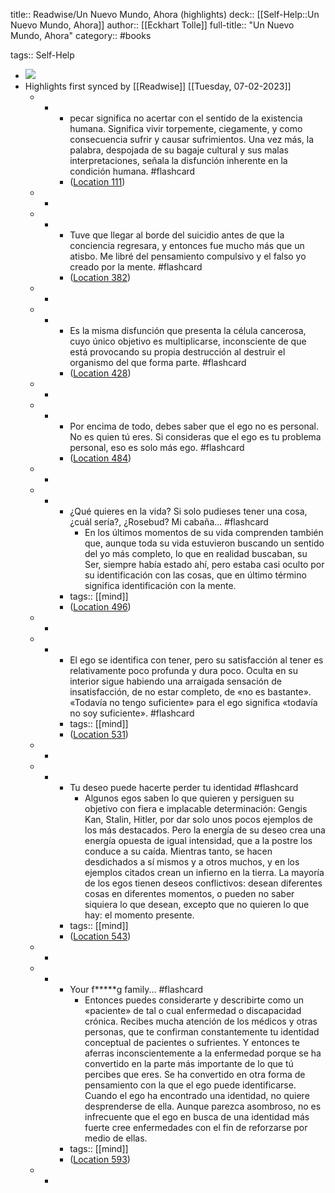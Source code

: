 title:: Readwise/Un Nuevo Mundo, Ahora (highlights)
deck:: [[Self-Help::Un Nuevo Mundo, Ahora]]
author:: [[Eckhart Tolle]]
full-title:: "Un Nuevo Mundo, Ahora"
category:: #books

tags:: Self-Help

- ![](https://images-na.ssl-images-amazon.com/images/I/51scQUjqgjL._SL200_.jpg)
- Highlights first synced by [[Readwise]] [[Tuesday, 07-02-2023]]
	- -
		- pecar significa no acertar con el sentido de la existencia humana. Significa vivir torpemente, ciegamente, y como consecuencia sufrir y causar sufrimientos. Una vez más, la palabra, despojada de su bagaje cultural y sus malas interpretaciones, señala la disfunción inherente en la condición humana. #flashcard
		- ([Location 111](https://readwise.io/to_kindle?action=open&asin=B0062XCI36&location=111))
	- -
	- -
		- Tuve que llegar al borde del suicidio antes de que la conciencia regresara, y entonces fue mucho más que un atisbo. Me libré del pensamiento compulsivo y el falso yo creado por la mente. #flashcard
		- ([Location 382](https://readwise.io/to_kindle?action=open&asin=B0062XCI36&location=382))
	- -
	- -
		- Es la misma disfunción que presenta la célula cancerosa, cuyo único objetivo es multiplicarse, inconsciente de que está provocando su propia destrucción al destruir el organismo del que forma parte. #flashcard
		- ([Location 428](https://readwise.io/to_kindle?action=open&asin=B0062XCI36&location=428))
	- -
	- -
		- Por encima de todo, debes saber que el ego no es personal. No es quien tú eres. Si consideras que el ego es tu problema personal, eso es solo más ego. #flashcard
		- ([Location 484](https://readwise.io/to_kindle?action=open&asin=B0062XCI36&location=484))
	- -
	- -
		- ¿Qué quieres en la vida? Si solo pudieses tener una cosa, ¿cuál sería?, ¿Rosebud? Mi cabaña... #flashcard
			- En los últimos momentos de su vida comprenden también que, aunque toda su vida estuvieron buscando un sentido del yo más completo, lo que en realidad buscaban, su Ser, siempre había estado ahí, pero estaba casi oculto por su identificación con las cosas, que en último término significa identificación con la mente.
		- tags:: [[mind]]
		- ([Location 496](https://readwise.io/to_kindle?action=open&asin=B0062XCI36&location=496))
	- -
	- -
		- El ego se identifica con tener, pero su satisfacción al tener es relativamente poco profunda y dura poco. Oculta en su interior sigue habiendo una arraigada sensación de insatisfacción, de no estar completo, de «no es bastante». «Todavía no tengo suficiente» para el ego significa «todavía no soy suficiente». #flashcard
		- tags:: [[mind]]
		- ([Location 531](https://readwise.io/to_kindle?action=open&asin=B0062XCI36&location=531))
	- -
	- -
		- Tu deseo puede hacerte perder tu identidad #flashcard
			- Algunos egos saben lo que quieren y persiguen su objetivo con fiera e implacable determinación: Gengis Kan, Stalin, Hitler, por dar solo unos pocos ejemplos de los más destacados. Pero la energía de su deseo crea una energía opuesta de igual intensidad, que a la postre los conduce a su caída. Mientras tanto, se hacen desdichados a sí mismos y a otros muchos, y en los ejemplos citados crean un infierno en la tierra. La mayoría de los egos tienen deseos conflictivos: desean diferentes cosas en diferentes momentos, o pueden no saber siquiera lo que desean, excepto que no quieren lo que hay: el momento presente.
		- tags:: [[mind]]
		- ([Location 543](https://readwise.io/to_kindle?action=open&asin=B0062XCI36&location=543))
	- -
	- -
		- Your f*****g family... #flashcard
			- Entonces puedes considerarte y describirte como un «paciente» de tal o cual enfermedad o discapacidad crónica. Recibes mucha atención de los médicos y otras personas, que te confirman constantemente tu identidad conceptual de pacientes o sufrientes. Y entonces te aferras inconscientemente a la enfermedad porque se ha convertido en la parte más importante de lo que tú percibes que eres. Se ha convertido en otra forma de pensamiento con la que el ego puede identificarse. Cuando el ego ha encontrado una identidad, no quiere desprenderse de ella. Aunque parezca asombroso, no es infrecuente que el ego en busca de una identidad más fuerte cree enfermedades con el fin de reforzarse por medio de ellas.
		- tags:: [[mind]]
		- ([Location 593](https://readwise.io/to_kindle?action=open&asin=B0062XCI36&location=593))
	- -